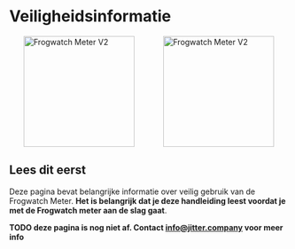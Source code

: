 # Veiligheidsinformatie

<div style="display: flex; flex-flow: row wrap; justify-content: space-around">
<div style="width:200px">
<img src="../img/frogwatch-v2-A.jpeg" alt="Frogwatch Meter V2" width="200"/>
</div>
<div>
<img src="../img/frogwatch-v2-B.jpeg" alt="Frogwatch Meter V2" width="200"/>
</div>
</div>

## Lees dit eerst

Deze pagina bevat belangrijke informatie over veilig gebruik van de Frogwatch Meter. **Het is belangrijk dat je deze handleiding leest voordat je met de Frogwatch meter aan de slag gaat**.


**TODO deze pagina is nog niet af. Contact info@jitter.company voor meer info**